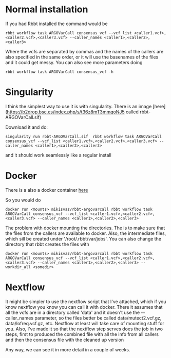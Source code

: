 # Normal installation

If you had Rbbt installed the command would be

`rbbt workflow task ARGOVarCall consensus_vcf --vcf_list <caller1.vcf>,<caller2.vcf>,<caller3.vcf> --caller_names <caller1>,<caller2>,<caller3>`

Where the vcfs are separated by commas and the names of the callers are also specified in the same order, or it will use the basenames of the files and it could get messy. You can also see more parameters doing

`rbbt workflow task ARGOVarCall consensus_vcf -h`

# Singularity
 
I think the simplest way to use it is with singularity. There is an image [here](https://b2drop.bsc.es/index.php/s/t36z8mT3mmqoNJ5 called rbbt-ARGOVarCall.sif)

Download it and do:

`singularity run rbbt-ARGOVarCall.sif  rbbt workflow task ARGOVarCall consensus_vcf --vcf_list <caller1.vcf>,<caller2.vcf>,<caller3.vcf> --caller_names <caller1>,<caller2>,<caller3>`

and it should work seamlessly like a regular install

# Docker

There is a also a docker container [here](https://hub.docker.com/repository/docker/mikisvaz/rbbt-argovarcall)

So you would do

`docker run <mounts> mikisvaz/rbbt-argovarcall rbbt workflow task ARGOVarCall consensus_vcf --vcf_list <caller1.vcf>,<caller2.vcf>,<caller3.vcf> --caller_names <caller1>,<caller2>,<caller3>`

The problem with docker mounting the directories. The <mounts> is to make sure that the files from the callers are available to docker. Also, the intermediate files, which sill be created under '/root/.rbbt/var/jobs'. You can also change the directory that rbbt creates the files with

`docker run <mounts> mikisvaz/rbbt-argovarcall rbbt workflow task ARGOVarCall consensus_vcf --vcf_list <caller1.vcf>,<caller2.vcf>,<caller3.vcf> --caller_names <caller1>,<caller2>,<caller3> --workdir_all <somedir>`

# Nextflow

It might be simpler to use the nextflow script that I've attached, which if you know nextflow you know you can call it with docker. There it assumes that all the vcfs are in a directory called 'data' and it doesn't use the --caller_names parameter, so the files better be called data/mutect2.vcf.gz, data/lofreq.vcf.gz, etc. Nextflow at least will take care of mounting stuff for you. Also, I've made it so that the nextflow step serves does the job in two steps, first to produced the combined file with all the info from all callers and then the consensus file with the cleaned up version

Any way, we can see it in more detail in a couple of weeks.

